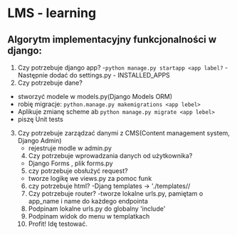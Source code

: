 # LMS - learning 


## Algorytm implementacyjny funkcjonalności w django:
1. Czy potrzebuje django app?
    -`python manage.py startapp <app label?`
   -Następnie dodać do settings.py - INSTALLED_APPS
 2. Czy potrzebuje dane?
 - stworzyć modele w models.py(Django Models ORM)
 - robię migracje: `python.manage.py makemigrations <app lebel>`
 - Aplikuje zmianę scheme ab `python manage.py migrate <app lebel>`
 - piszę Unit tests
3. Czy potrzebuje zarządzać danymi z CMS(Content management system, Django Admin)
    - rejestruje modle w admin.py
   4. Czy potrzebuje wprowadzania danych od użytkownika?
   - Django Forms , plik forms.py
   5. czy potrzebuje obsłużyć request?
    - tworze logikę we views.py za pomoc funk
   6. czy potrzebuje html?
   -Djang templates -> './templates/<app label>/<file>
   7. Czy potrzebuje router?
   -tworze lokalne urls.py, pamiętam o app_name i name do każdego endpointa
   8. Podpinam lokalne urls.py do globalny 'include'
   9. Podpinam widok do menu w templatkach
   10. Profit! Idę testować.